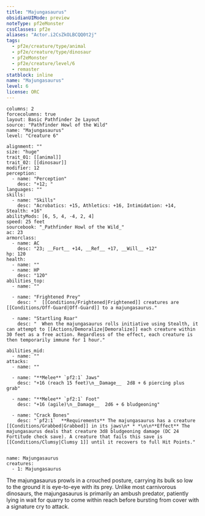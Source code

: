 ```yaml
---
title: "Majungasaurus"
obsidianUIMode: preview
noteType: pf2eMonster
cssClasses: pf2e
aliases: "Actor.i2CsZkOLBCQQ0t2j" 
tags:
  - pf2e/creature/type/animal
  - pf2e/creature/type/dinosaur
  - pf2eMonster
  - pf2e/creature/level/6
  - remaster
statblock: inline
name: "Majungasaurus"
level: 6
license: ORC
---
```


```statblock
columns: 2
forcecolumns: true
layout: Basic Pathfinder 2e Layout
source: "Pathfinder Howl of the Wild"
name: "Majungasaurus"
level: "Creature 6"

alignment: ""
size: "huge"
trait_01: [[animal]]
trait_02: [[dinosaur]]
modifier: 12
perception:
  - name: "Perception"
    desc: "+12; "
languages: ""
skills:
  - name: "Skills"
    desc: "Acrobatics: +15, Athletics: +16, Intimidation: +14, Stealth: +16"
abilityMods: [6, 5, 4, -4, 2, 4]
speed: 25 feet
sourcebook: "_Pathfinder Howl of the Wild_"
ac: 23
armorclass:
  - name: AC
    desc: "23; __Fort__ +14, __Ref__ +17, __Will__ +12"
hp: 120
health:
  - name: ""
  - name: HP
    desc: "120"
abilities_top:
  - name: ""

  - name: "Frightened Prey"
    desc: "  [[Conditions/Frightened|Frightened]] creatures are [[Conditions/Off-Guard|Off-Guard]] to a majungasaurus."

  - name: "Startling Roar"
    desc: "  When the majungasaurus rolls initiative using Stealth, it can attempt to [[Actions/Demoralize|Demoralize]] each creature within 30 feet as a free action. Regardless of the effect, each creature is then temporarily immune for 1 hour."

abilities_mid:
  - name: ""
attacks:
  - name: ""

  - name: "**Melee** `pf2:1` Jaws"
    desc: "+16 (reach 15 feet)\n__Damage__  2d8 + 6 piercing plus grab"

  - name: "**Melee** `pf2:1` Foot"
    desc: "+16 (agile)\n__Damage__  2d6 + 6 bludgeoning"

  - name: "Crack Bones"
    desc: "`pf2:1`  **Requirements** The majungasaurus has a creature [[Conditions/Grabbed|Grabbed]] in its jaws\n* * *\n\n**Effect** The majungasaurus deals that creature 3d8 bludgeoning damage (DC 24 Fortitude check save). A creature that fails this save is [[Conditions/Clumsy|Clumsy 1]] until it recovers to full Hit Points."
 
```

```encounter-table
name: Majungasaurus
creatures:
  - 1: Majungasaurus
```



The majungasaurus prowls in a crouched posture, carrying its bulk so low to the ground it is eye-to-eye with its prey. Unlike most carnivorous dinosaurs, the majungasaurus is primarily an ambush predator, patiently lying in wait for quarry to come within reach before bursting from cover with a signature cry to attack.
